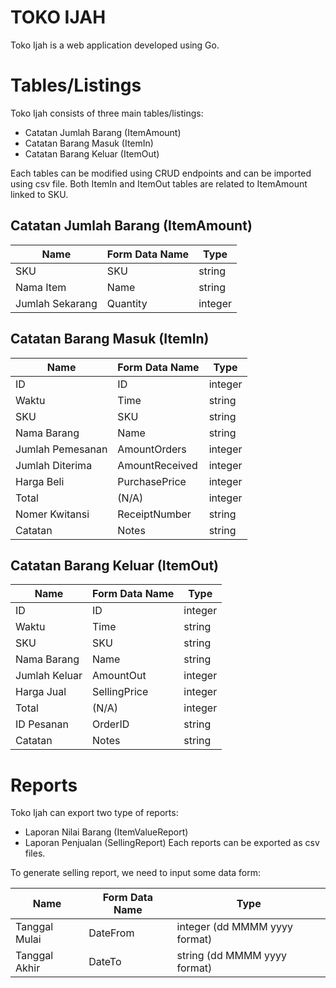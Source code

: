 # TOKO IJAH

Toko Ijah is a web application developed using Go.

# Tables/Listings

Toko Ijah consists of three main tables/listings:
* Catatan Jumlah Barang (ItemAmount)
* Catatan Barang Masuk (ItemIn)
* Catatan Barang Keluar (ItemOut)

Each tables can be modified using CRUD endpoints and can be imported using csv file.
Both ItemIn and ItemOut tables are related to ItemAmount linked to SKU.

## Catatan Jumlah Barang (ItemAmount)

Name | Form Data Name | Type
-------- | ------------- | -------
SKU | SKU | string
Nama Item | Name | string
Jumlah Sekarang | Quantity | integer

## Catatan Barang Masuk (ItemIn)

Name | Form Data Name | Type
-------- | ------------- | -------
ID | ID | integer
Waktu | Time | string
SKU | SKU | string
Nama Barang | Name | string
Jumlah Pemesanan | AmountOrders | integer
Jumlah Diterima | AmountReceived | integer
Harga Beli | PurchasePrice | integer
Total | (N/A) | integer
Nomer Kwitansi | ReceiptNumber | string
Catatan | Notes | string

## Catatan Barang Keluar (ItemOut)

Name | Form Data Name | Type
-------- | ------------- | -------
ID | ID | integer
Waktu | Time | string
SKU | SKU | string
Nama Barang | Name | string
Jumlah Keluar | AmountOut | integer
Harga Jual | SellingPrice | integer
Total | (N/A) | integer
ID Pesanan | OrderID | string
Catatan | Notes | string

# Reports

Toko Ijah can export two type of reports:
* Laporan Nilai Barang (ItemValueReport)
* Laporan Penjualan (SellingReport)
Each reports can be exported as csv files.

To generate selling report, we need to input some data form:

Name | Form Data Name | Type
-------- | ------------- | -------
Tanggal Mulai | DateFrom | integer (dd MMMM yyyy format)
Tanggal Akhir | DateTo | string (dd MMMM yyyy format)
